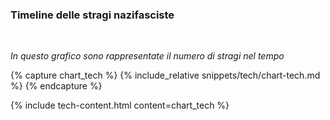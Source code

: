### Timeline delle stragi nazifasciste
<br>
<vegachart schema-url="{{site.baseurl}}/assets/charts/stragi.json" style="width: 100%"></vegachart>

_In questo grafico sono rappresentate il numero di stragi nel tempo_

{% capture chart_tech %}
{% include_relative snippets/tech/chart-tech.md %}
{% endcapture %}

{% include tech-content.html content=chart_tech %}